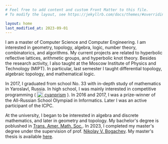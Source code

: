 ```yaml
---
# Feel free to add content and custom Front Matter to this file.
# To modify the layout, see https://jekyllrb.com/docs/themes/#overriding-theme-defaults

layout: home
last_modified_at: 2023-09-01
---
```


I am a master of Computer Science and Computer Engineering. I am interested in geometry, topology, algebra, logic, number theory, combinatorics, and algorithms. My current projects are related to hyperbolic reflective lattices, arithmetic groups, and hyperbolic knot theory. Besides the research activity, I also taught at the Moscow Institute of Physics and Technology (MIPT). In particular, last semester I taught differential topology, algebraic topology, and mathematical logic.

In 2017, I graduated from school No. 33 with in-depth study of mathematics in Yaroslavl, Russia. In high school, I was mainly interested in competitive programming <span style="white-space: nowrap;">( <a href="https://codeforces.com/profile/Cyanprism"><img src="{{ '/assets/codeforces_logo.png' | relative_url }}" width="20px" style="vertical-align: sub;"> <span class="username">cyanprism</span></a> ).</span> In 2016 and 2017, I was a prize-winner of the All-Russian School Olympiad in Informatics. Later I was an active participant of the ICPC.

At the university, I began to be interested in algebra and discrete mathematics, and later in geometry and topology. My bachelor's degree is poblushed in [Trans. Amer. Math. Soc.](https://www.ams.org/journals/tran/0000-000-00/S0002-9947-2023-08967-X/?active=current). In 2023, I completed my master's degree under the supervision of prof. [Nikolay V. Bogachev](https://nvbogachev.netlify.app). My master's thesis is available [here](https://cyanprism.github.io/masters_thesis.pdf).
